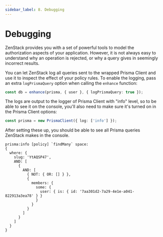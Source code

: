 ```yaml
---
sidebar_label: 8. Debugging
---
```


#  Debugging

ZenStack provides you with a set of powerful tools to model the authorization aspects of your application. However, it is not always easy to understand why an operation is rejected, or why a query gives in seemingly incorrect results.

You can let ZenStack log all queries sent to the wrapped Prisma Client and use it to inspect the effect of your policy rules. To enable the logging, pass an extra `logPrismaQuery` option when calling the `enhance` function:

```ts
const db = enhance(prisma, { user }, { logPrismaQuery: true });
```

The logs are output to the logger of Prisma Client with "info" level, so to be able to see it on the console, you'll also need to make sure it's turned on in the Prisma Client options:

```ts
const prisma = new PrismaClient({ log: ['info'] });
```

After setting these up, you should be able to see all Prisma queries ZenStack makes in the console.

```
prisma:info [policy] `findMany` space:
{
  where: {
    slug: 'YtAQSP47',
    AND: [
      {
        AND: [
          { NOT: { OR: [] } },
          {
            members: {
              some: {
                user: { is: { id: '7aa301d2-7a29-4e1e-a041-822913a3ea78' } }
              }
            }
          }
        ]
      }
    ]
  }
}
```
